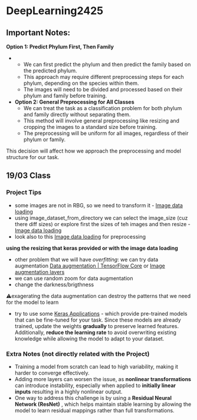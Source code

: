 # DeepLearning2425

## Important Notes:

**Option 1: Predict Phylum First, Then Family**

* * We can first predict the phylum and then predict the family based on the predicted phylum.
  * This approach may require different preprocessing steps for each phylum, depending on the species within them.
  * The images will need to be divided and processed based on their phylum and family before training.
* **Option 2: General Preprocessing for All Classes**
  * We can treat the task as a classification problem for both phylum and family directly without separating them.
  * This method will involve general preprocessing like resizing and cropping the images to a standard size before training.
  * The preprocessing will be uniform for all images, regardless of their phylum or family.

This decision will affect how we approach the preprocessing and model structure for our task.

## **19/03 Class**

### Project Tips

- some images are not in RBG, so we need to transform it - [Image data loading](https://keras.io/api/data_loading/image/)
- using image_dataset_from_directory we can select the image_size (cuz there diff sizes) or explore first the sizes of teh images and then resize - [Image data loading](https://keras.io/api/data_loading/image/)
- look also to this [Image data loading](https://keras.io/api/data_loading/image/) for preprocessing

**using the resizing that keras provided or with the image data loading**

* other problem that we will have *overfitting*: we can try data augmentation [Data augmentation  |  TensorFlow Core](https://www.tensorflow.org/tutorials/images/data_augmentation) or [Image augmentation layers](https://keras.io/api/layers/preprocessing_layers/image_augmentation/)
* we can use random zoom for data augmentation
* change the darkness/brigthness

⚠️exagerating the data augmentation can destroy the patterns that we need for the model to learn

* try to use some [Keras Applications](https://keras.io/api/applications/)  - which provide pre-trained models that can be fine-tuned for your task. Since these models are already trained, update the weights **gradually** to preserve learned features. Additionally, **reduce the learning rate** to avoid overwriting existing knowledge while allowing the model to adapt to your dataset.

### Extra Notes (not directly related with the Project)

* Training a model from scratch can lead to high variability, making it harder to converge effectively.
* Adding more layers can worsen the issue, as **nonlinear transformations** can introduce instability, especially when applied to **initially linear inputs** resulting in a highly nonlinear output.
* One way to address this challenge is by using a  **Residual Neural Network (ResNet)** , which helps maintain stable learning by allowing the model to learn residual mappings rather than full transformations.
